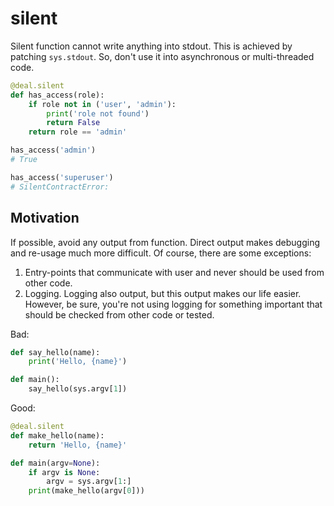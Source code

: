 # silent

Silent function cannot write anything into stdout. This is achieved by patching `sys.stdout`. So, don't use it into asynchronous or multi-threaded code.

```python
@deal.silent
def has_access(role):
    if role not in ('user', 'admin'):
        print('role not found')
        return False
    return role == 'admin'

has_access('admin')
# True

has_access('superuser')
# SilentContractError:
```

## Motivation

If possible, avoid any output from function. Direct output makes debugging and re-usage much more difficult. Of course, there are some exceptions:

1. Entry-points that communicate with user and never should be used from other code.
1. Logging. Logging also output, but this output makes our life easier. However, be sure, you're not using logging for something important that should be checked from other code or tested.

Bad:

```python
def say_hello(name):
    print('Hello, {name}')

def main():
    say_hello(sys.argv[1])
```

Good:

```python
@deal.silent
def make_hello(name):
    return 'Hello, {name}'

def main(argv=None):
    if argv is None:
        argv = sys.argv[1:]
    print(make_hello(argv[0]))
```

